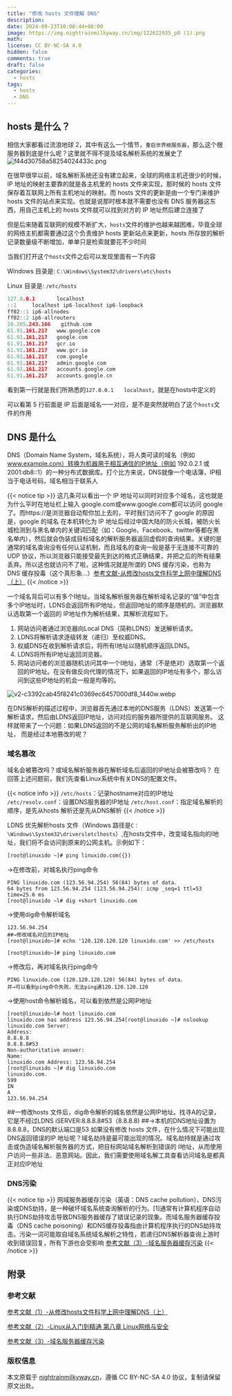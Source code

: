 ```yaml
---
title: "修改 hosts 文件理解 DNS"
description: 
date: 2024-09-23T10:08:44+08:00
image: https://img.nightrainmilkyway.cn/img/122622935_p0 (1).png
math: 
license: CC BY-NC-SA 4.0
hidden: false
comments: true
draft: false
categories:
  - hosts
tags:
  - hosts
  - DNS
---
```

## hosts 是什么？


相信大家都看过流浪地球 2，其中有这么一个情节，`重启世界根服务器`，那么这个根服务器到底是什么呢？这里就不得不提及域名解析系统的发展史了
![f44d30758a58254024433c.png](https://img.nightrainmilkyway.cn/img/f44d30758a58254024433c.png)

在很早很早以前，域名解析系统还没有建立起来，全球的网络主机还很少的时候，IP 地址的映射主要靠的就是各主机里的 hosts 文件来实现，那时候的 hosts 文件保存着互联网上所有主机地址的映射。而 hosts 文件的更新是由一个专门来维护 hosts 文件的站点来实现。也就是说那时根本就不需要也没有 DNS 服务器这东西，用自己主机上的 hosts 文件就可以找到对方的 IP 地址然后建立连接了

但是后来随着互联网的规模不断扩大，`hosts`文件的维护也越来越困难，毕竟全球的网络主机都需要通过这个负责维护 hosts 更新站点来更新，hosts 所存放的解析记录数量级不断增加，单单只是检索就要花不少时间

当我们打开这个`hosts`文件之后可以发现里面有一下内容

Windows 目录是: `C:\Windows\System32\drivers\etc\hosts`

Linux 目录是: `/etc/hosts`

```c
127.0.0.1       localhost
::1     localhost ip6-localhost ip6-loopback
ff02::1 ip6-allnodes
ff02::2 ip6-allrouters
20.205.243.166　　github.com
61.91.161.217	www.google.com
61.91.161.217	google.com
61.91.161.217	gcr.io
61.91.161.217	www.gcr.io
61.91.161.217	com.google
61.91.161.217	admin.google.com
61.91.161.217	accounts.google.com
61.91.161.217	accounts.google.cn
```

看到第一行就是我们所熟悉的`127.0.0.1　　localhost`，就是在hosts中定义的

可以看第 5 行前面是 IP 后面是域名一一对应，是不是突然就明白了这个`hosts`文件的作用

## DNS 是什么

DNS（Domain Name System，域名系统），将人类可读的域名（例如 www.example.com）转换为机器用于相互通信的IP地址（例如 192.0.2.1 或 2001:db8::1）的一种分布式数据库。打个比方来说，DNS就像一个电话簿，IP相当于电话号码，域名相当于联系人

{{< notice tip >}}
这几条可以看出一个 IP 地址可以同时对应多个域名，这也就是为什么平时在地址栏上输入 google.com或www.google.com都可以访问 google 了。而https://是浏览器自动帮你加上去的，平时我们访问不了 google 的原因是，google 的域名 在本机转化为 IP 地址后经过中国大陆的防火长城，被防火长城检测到与黑名单内的关键词匹配（如：Google、Facebook、twitter等都在黑名单内），然后就会伪装成目标域名的解析服务器返回虚假的查询结果。关键的是通常的域名查询没有任何认证机制，而且域名的查询一般是基于无连接不可靠的 UDP 协议，所以浏览器只能接受最先到达的格式正确结果，并把之后的所有结果丢弃。所以这也就访问不了啦，这种情况就是所谓的 DNS 缓存污染，也称为 DNS 缓存投毒（这个真形象…）[参考文献-从修改hosts文件科学上网中理解DNS（上）](https://famousczm.github.io/2017/05/07/%E4%BB%8E%E4%BF%AE%E6%94%B9hosts%E6%96%87%E4%BB%B6%E7%A7%91%E5%AD%A6%E4%B8%8A%E7%BD%91%E4%B8%AD%E7%90%86%E8%A7%A3DNS%EF%BC%88%E4%B8%8A%EF%BC%89/)
{{< /notice >}}



一个域名背后可以有多个I地址。当域名解析服务器在解析域名记录的“值”中包含多个IP地址时，LDNS会返回所有IP地址，但返回I地址的顺序是随机的。浏览器默认选取第一个返回的 IP地址作为解析结果，其解析流程如下。
1. 网站访问者通过浏览器向Local DNS（简称LDNS）发送解析请求。
 2. LDNS将解析请求逐级转发（递归）至权威DNS。
3. 权威DNS在收到解析请求后，将所有I地址以随机顺序返回LDNS。
4. LDNS将所有IP地址返回浏览器。
5. 网站访问者的浏览器随机访问其中一个I地址，通常（不是绝对）选取第一个返回的IP地址。在没有做反向代理的情况下，如果返回的IP地址有多个，那么访问到这些IP地址的机会一般是均等的。

![v2-c3392cab45f8241c0369ec6457000df8_1440w.webp](https://img.nightrainmilkyway.cn/img/v2-c3392cab45f8241c0369ec6457000df8_1440w.webp)

在DNS解析的描述过程中，浏览器首先通过本地的DNS服务（LDNS）发送第一个
解析请求，然后由LDNS返回IP地址，访问对应的服务器所提供的互联网服务。
这样就带来了一个问题：如果LDNS返回的不是公网的域名解析服务解析出的IP地址，
而是经过本地篡改的呢？

### 域名篡改
域名会被篡改吗？或域名解析服务器在解析域名后返回的IP地址会被篡改吗？
在回答上述问题前，我们先查看Linux系统中有关DNS的配置文件。

{{< notice info >}}
`/etc/hosts`：记录hostname对应的IP地址
`/etc/resolv.conf`：设置DNS服务器的IP地址
`/etc/host.conf`：指定域名解析的顺序，是先从hosts 解析还是先从DNS解析
{{< /notice >}}



LDNS 优先解析hosts 文件（Windows 路径是`C：\Windows\System32\driversletclhosts`）,在hosts文件中，改变域名指向的I地址，我们将不会访问到原来的公网主机。示例如下：


```sh
[root@linuxido ~]# ping linuxido.com({})
```

→在修改前，对城名执行ping命令

```shell
PING linuxido.com (123.56.94.254) 56(84) bytes of data.
64 bytes from 123.56.94.254 (123.56.94.254): icmp _seq=1 ttl=53 time=25.6 ms
[root@linuxido ~l# dig +short linuxido.com
```
→使用dig命令解析域名
```shell
123.56.94.254
##→修改域名对应的IP地址
[root@linuxido~]# echo '120.120.120.120 linuxido.com' >> /etc/hosts

[root@linuxido~]# ping linuxido.com
```
→修改后，再对域名执行ping命今
```
PING linuxido.com (120.120.120.120) 56(84) bytes of data.
并→可以看到ping命令失败，无法ping通120.120.120.120
```
→使用host命令解析城名，可以看到依然是公网IP地址
```
[root@linuxido~l# host linuxido.com
linuxido.com has address 123.56.94.254[root@linuxido ~]# nslookup linuxido.com Server:
Address:
8.8.8.8
8.8.8.8#53
Non-authoritative answer:
Name:
linuxido.com Address: 123.56.94.254
[root@linuxido ~]# dig linuxido.com
linuxido.com.
599
IN
A
123.56.94.254
```
##一修改hosts 文件后，dig命令解析的城名依然是公网IP地址。找寻A的记录，它是不经过LDNS
iSERVER:8.8.8.8#53（8.8.8.8)
##→本机的DNS地址设置为8.8.8.8，DNS的默认端口是53
如果没有修改 hosts 文件，在什么情况下可能出现DNS返回错误的IP 地址呢？域名劫持是最可能出现的情况。域名劫持就是通过攻击或伪造域名解析服务器的方式，把目标网站域名解析到错误的 I地址，从而使用户访问一些非法、恶意网站。因此，我们需要使用域名解工具查看访问域名是都真正对应IP地址

### DNS污染

{{< notice tip >}}
网域服务器缓存污染（英语：DNS cache pollution）、DNS污染或DNS劫持，是一种破坏域名系统查询解析的行为。[1]通常有计算机程序自动执行DNS劫持攻击导致DNS服务器缓存了错误记录的现象。而域名服务器缓存投毒（DNS cache poisoning）和DNS缓存投毒指由计算机程序执行的DNS劫持攻击。污染一词可能取自域名系统域名解析之特性，若递归DNS解析器查询上游时收到错误回复，所有下游也会受影响 [参考文献（3）-域名服务器缓存污染](https://zh.m.wikipedia.org/wiki/%E5%9F%9F%E5%90%8D%E6%9C%8D%E5%8A%A1%E5%99%A8%E7%BC%93%E5%AD%98%E6%B1%A1%E6%9F%93)
{{< /notice >}}


## 附录

### 参考文献
[参考文献（1）-从修改hosts文件科学上网中理解DNS（上）](https://famousczm.github.io/2017/05/07/%E4%BB%8E%E4%BF%AE%E6%94%B9hosts%E6%96%87%E4%BB%B6%E7%A7%91%E5%AD%A6%E4%B8%8A%E7%BD%91%E4%B8%AD%E7%90%86%E8%A7%A3DNS%EF%BC%88%E4%B8%8A%EF%BC%89/)

[参考文献（2）-Linux从入门到精通 第八章 Linux网络与安全]()

[参考文献（3）-域名服务器缓存污染](https://zh.m.wikipedia.org/wiki/%E5%9F%9F%E5%90%8D%E6%9C%8D%E5%8A%A1%E5%99%A8%E7%BC%93%E5%AD%98%E6%B1%A1%E6%9F%93)
### 版权信息

本文原载于 [nightrainmilkyway.cn](https://nightrainmilkyway.cn)，遵循 CC BY-NC-SA 4.0 协议，复制请保留原文出处。